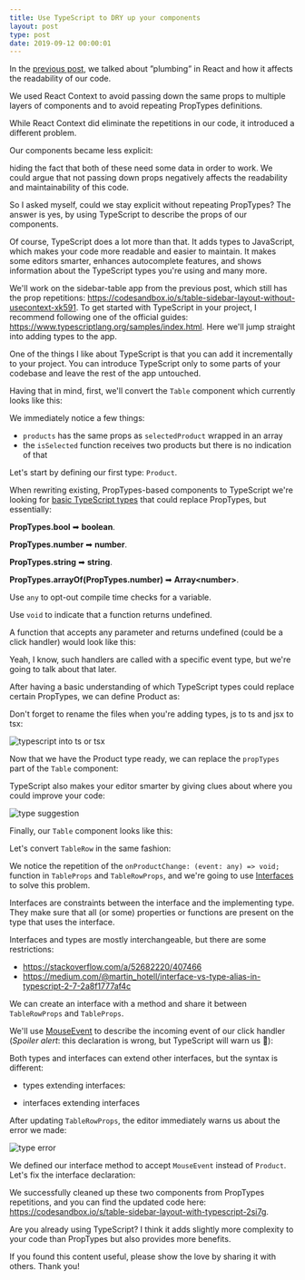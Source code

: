 ```yaml
---
title: Use TypeScript to DRY up your components
layout: post
type: post
date: 2019-09-12 00:00:01
---
```


In the [previous post](https://akoskm.com/2019/09/03/react-usecontext-practical-example.html), we talked about ”plumbing” in React and how it affects the readability of our code.

We used React Context to avoid passing down the same props to multiple layers of components and to avoid repeating PropTypes definitions.

While React Context did eliminate the repetitions in our code, it introduced a different problem.

Our components became less explicit:

<script src="https://gist.github.com/akoskm/69a69d6668246db3464ab01c0361d689.js?file=sidebar.jsx "></script>

hiding the fact that both of these need some data in order to work. We could argue that not passing down props negatively affects the readability and maintainability of this code.

So I asked myself, could we stay explicit without repeating PropTypes? The answer is yes, by using TypeScript to describe the props of our components.

Of course, TypeScript does a lot more than that. It adds types to JavaScript, which makes your code more readable and easier to maintain. It makes some editors smarter, enhances autocomplete features, and shows information about the TypeScript types you're using and many more.

We'll work on the sidebar-table app from the previous post, which still has the prop repetitions: https://codesandbox.io/s/table-sidebar-layout-without-usecontext-xk591.
To get started with TypeScript in your project, I recommend following one of the official guides: https://www.typescriptlang.org/samples/index.html. Here we'll jump straight into adding types to the app.

One of the things I like about TypeScript is that you can add it incrementally to your project.
You can introduce TypeScript only to some parts of your codebase and leave the rest of the app untouched.

Having that in mind, first, we'll convert the `Table` component which currently looks like this:

<script src="https://gist.github.com/akoskm/69a69d6668246db3464ab01c0361d689.js?file=table.jsx"></script>

We immediately notice a few things:
 - `products` has the same props as `selectedProduct` wrapped in an array
 - the `isSelected` function receives two products but there is no indication of that

Let's start by defining our first type: `Product`.

When rewriting existing, PropTypes-based components to TypeScript we're looking for [basic TypeScript types](https://www.typescriptlang.org/docs/handbook/basic-types.html) that could replace PropTypes, but essentially:

**PropTypes.bool** ➡ **boolean**.

**PropTypes.number** ➡ **number**.

**PropTypes.string** ➡ **string**.

**PropTypes.arrayOf(PropTypes.number)** ➡ **Array\<number\>**.

Use `any` to opt-out compile time checks for a variable.

Use `void` to indicate that a function returns undefined.

A function that accepts any parameter and returns undefined (could be a click handler) would look like this:

<script src="https://gist.github.com/akoskm/69a69d6668246db3464ab01c0361d689.js?file=function.ts"></script>

Yeah, I know, such handlers are called with a specific event type, but we're going to talk about that later.

After having a basic understanding of which TypeScript types could replace certain PropTypes, we can define Product as:

<script src="https://gist.github.com/akoskm/69a69d6668246db3464ab01c0361d689.js?file=types.ts"></script>

Don't forget to rename the files when you're adding types, js to ts and jsx to tsx:

![typescript into ts or tsx](https://i.imgur.com/OKZ63OX.png)

Now that we have the Product type ready, we can replace the `propTypes` part of the `Table` component:

<script src="https://gist.github.com/akoskm/69a69d6668246db3464ab01c0361d689.js?file=table-props.ts"></script>

TypeScript also makes your editor smarter by giving clues about where you could improve your code:

![type suggestion](https://i.imgur.com/9ALoIYW.png)

Finally, our `Table` component looks like this:

<script src="https://gist.github.com/akoskm/69a69d6668246db3464ab01c0361d689.js?file=table.tsx"></script>

Let's convert `TableRow` in the same fashion:

<script src="https://gist.github.com/akoskm/69a69d6668246db3464ab01c0361d689.js?file=table-row.tsx"></script>

We notice the repetition of the `onProductChange: (event: any) => void;` function in `TableProps` and `TableRowProps`, and we're going to use [Interfaces](https://www.typescriptlang.org/docs/handbook/interfaces.html) to solve this problem.

Interfaces are constraints between the interface and the implementing type.
They make sure that all (or some) properties or functions are present on the type that uses the interface.

Interfaces and types are mostly interchangeable, but there are some restrictions:
 - https://stackoverflow.com/a/52682220/407466
 - https://medium.com/@martin_hotell/interface-vs-type-alias-in-typescript-2-7-2a8f1777af4c

We can create an interface with a method and share it between `TableRowProps` and `TableProps`.

We'll use [MouseEvent](https://developer.mozilla.org/en-US/docs/Web/API/MouseEvent) to describe the incoming event of our click handler (*Spoiler alert*: this declaration is wrong, but TypeScript will warn us 🎉):

<script src="https://gist.github.com/akoskm/69a69d6668246db3464ab01c0361d689.js?file=interface-v1.jsx"></script>

Both types and interfaces can extend other interfaces, but the syntax is different:

 - types extending interfaces:
<script src="https://gist.github.com/akoskm/69a69d6668246db3464ab01c0361d689.js?file=type-and-interface.ts"></script>

 - interfaces extending interfaces
<script src="https://gist.github.com/akoskm/69a69d6668246db3464ab01c0361d689.js?file=interface-and-interface.ts"></script>

After updating `TableRowProps`, the editor immediately warns us about the error we made:

![type error](https://i.imgur.com/NwzlVsD.png)

We defined our interface method to accept `MouseEvent` instead of `Product`. Let's fix the interface declaration:

<script src="https://gist.github.com/akoskm/69a69d6668246db3464ab01c0361d689.js?file=interface-v2.jsx "></script>

We successfully cleaned up these two components from PropTypes repetitions, and you can find the updated code here: https://codesandbox.io/s/table-sidebar-layout-with-typescript-2si7g.

Are you already using TypeScript? I think it adds slightly more complexity to your code than PropTypes but also provides more benefits.

If you found this content useful, please show the love by sharing it with others. Thank you!